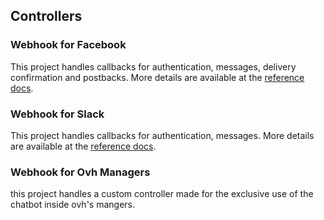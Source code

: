 ## Controllers

### Webhook for Facebook

This project handles callbacks for authentication, messages, delivery confirmation and postbacks. More details are available at the [reference docs](https://developers.facebook.com/docs/messenger-platform/webhook-reference).

### Webhook for Slack

This project handles callbacks for authentication, messages. More details are available at the [reference docs](https://api.slack.com/).

### Webhook for Ovh Managers

this project handles a custom controller made for the exclusive use of the chatbot inside ovh's mangers.

